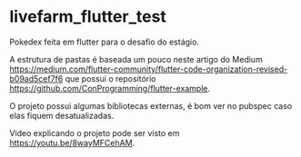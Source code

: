 # livefarm_flutter_test

Pokedex feita em flutter para o desafio do estágio.

A estrutura de pastas é baseada um pouco neste artigo do Medium https://medium.com/flutter-community/flutter-code-organization-revised-b09ad5cef7f6 que possui o repositório https://github.com/ConProgramming/flutter-example.

O projeto possui algumas bibliotecas externas, é bom ver no pubspec caso elas fiquem desatualizadas.

Video explicando o projeto pode ser visto em https://youtu.be/8wayMFCehAM.
